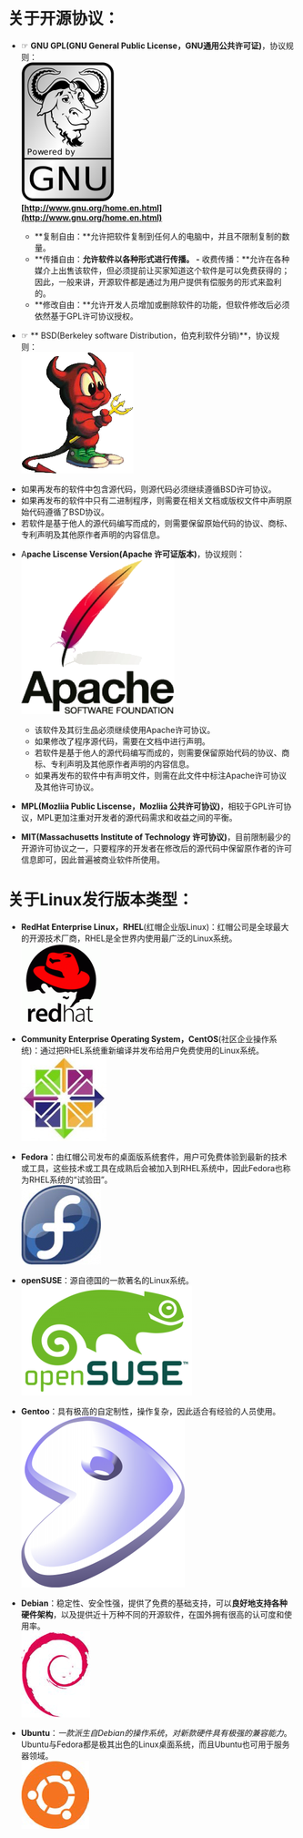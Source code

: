 # 关于开源协议：
+ ☞ **GNU GPL(GNU General Public License，GNU通用公共许可证)**，协议规则：    
![Gnu-GPL](https://raw.githubusercontent.com/anyue-1993/Linux/master/notes/img/Gnu-GPL.png)  
**[http://www.gnu.org/home.en.html](http://www.gnu.org/home.en.html)**
   - **复制自由：**允许把软件复制到任何人的电脑中，并且不限制复制的数量。
   - **传播自由：**允许软件以各种形式进行传播。
   -** 收费传播：**允许在各种媒介上出售该软件，但必须提前让买家知道这个软件是可以免费获得的；因此，一般来讲，开源软件都是通过为用户提供有偿服务的形式来盈利的。
   - **修改自由：**允许开发人员增加或删除软件的功能，但软件修改后必须依然基于GPL许可协议授权。

+  ☞ ** BSD(Berkeley software Distribution，伯克利软件分销)**，协议规则：  
![bsd](https://raw.githubusercontent.com/anyue-1993/Linux/master/notes/img/bsd.png)
  - 如果再发布的软件中包含源代码，则源代码必须继续遵循BSD许可协议。
  - 如果再发布的软件中只有二进制程序，则需要在相关文档或版权文件中声明原始代码遵循了BSD协议。
  - 若软件是基于他人的源代码编写而成的，则需要保留原始代码的协议、商标、专利声明及其他原作者声明的内容信息。

+ A**pache Liscense Version(Apache 许可证版本)**，协议规则：  
![Apache](https://raw.githubusercontent.com/anyue-1993/Linux/master/notes/img/apache.png)
  - 该软件及其衍生品必须继续使用Apache许可协议。
  - 如果修改了程序源代码，需要在文档中进行声明。
  - 若软件是基于他人的源代码编写而成的，则需要保留原始代码的协议、商标、专利声明及其他原作者声明的内容信息。
  - 如果再发布的软件中有声明文件，则需在此文件中标注Apache许可协议及其他许可协议。

+ **MPL(Mozliia Public Liscense，Mozliia 公共许可协议)**，相较于GPL许可协议，MPL更加注重对开发者的源代码需求和收益之间的平衡。

+ **MIT(Massachusetts Institute of Technology 许可协议)**，目前限制最少的开源许可协议之一，只要程序的开发者在修改后的源代码中保留原作者的许可信息即可，因此普遍被商业软件所使用。

# 关于Linux发行版本类型：
+ **RedHat Enterprise Linux，RHEL**(红帽企业版Linux)：红帽公司是全球最大的开源技术厂商，RHEL是全世界内使用最广泛的Linux系统。  
![RedHat](https://raw.githubusercontent.com/anyue-1993/Linux/master/notes/img/redhat.png)

+ **Community Enterprise Operating System，CentOS**(社区企业操作系统)：通过把RHEL系统重新编译并发布给用户免费使用的Linux系统。  
![CentOS](https://raw.githubusercontent.com/anyue-1993/Linux/master/notes/img/centos-150x150.jpg)

+ **Fedora**：由红帽公司发布的桌面版系统套件，用户可免费体验到最新的技术或工具，这些技术或工具在成熟后会被加入到RHEL系统中，因此Fedora也称为RHEL系统的“试验田”。  
![Fedora](https://raw.githubusercontent.com/anyue-1993/Linux/master/notes/img/fedora-e1422160855872.png)

+ **openSUSE**：源自德国的一款著名的Linux系统。  
![openSUSE](https://raw.githubusercontent.com/anyue-1993/Linux/master/notes/img/OpenSUSE-300x193.png)

+ **Gentoo**：具有极高的自定制性，操作复杂，因此适合有经验的人员使用。  
![Gentoo](https://raw.githubusercontent.com/anyue-1993/Linux/master/notes/img/Gentoo-287x300.png)

+ **Debian**：稳定性、安全性强，提供了免费的基础支持，可以**良好地支持各种硬件架构**，以及提供近十万种不同的开源软件，在国外拥有很高的认可度和使用率。  
![Debian](https://raw.githubusercontent.com/anyue-1993/Linux/master/notes/img/debian.png)

+ **Ubuntu**：*一款派生自Debian的操作系统*，*对新款硬件具有极强的兼容能力*。Ubuntu与Fedora都是极其出色的Linux桌面系统，而且Ubuntu也可用于服务器领域。  
![Ubuntu](https://raw.githubusercontent.com/anyue-1993/Linux/master/notes/img/ubuntu.png)